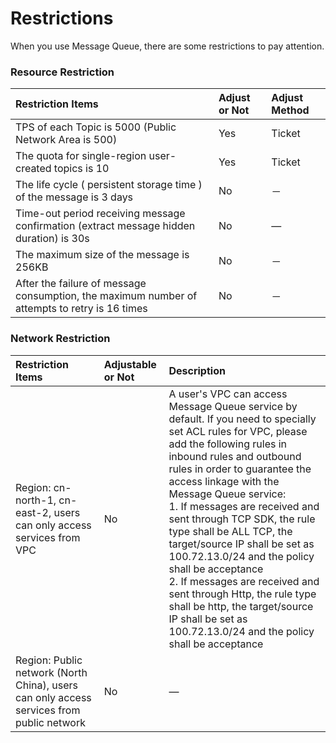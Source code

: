 # Restrictions

When you use Message Queue, there are some restrictions to pay attention.

### Resource Restriction  
| Restriction Items	| Adjust or Not	| Adjust Method |
| :- | :- | :- |
|TPS of each Topic is 5000 (Public Network Area is 500)|Yes|Ticket|
|The quota for single-region user-created topics is 10|Yes|Ticket|
| The life cycle ( persistent storage time ) of the message is 3 days|No|－|
|Time-out period receiving message confirmation (extract message hidden duration) is 30s|No	|—|
| The maximum size of the message is 256KB|No|－|
| After the failure of message consumption, the maximum number of attempts to retry is 16 times|No|－|


### Network Restriction  
| Restriction Items	| Adjustable or Not	| Description |
| :- | :- | :- |
|Region: cn-north-1, cn-east-2, users can only access services from VPC|No|A user's VPC can access Message Queue service by default. If you need to specially set ACL rules for VPC, please add the following rules in inbound rules and outbound rules in order to guarantee the access linkage with the Message Queue service:<br/> 1. If messages are received and sent through TCP SDK, the rule type shall be ALL TCP, the target/source IP shall be set as 100.72.13.0/24 and the policy shall be acceptance<br/> 2. If messages are received and sent through Http, the rule type shall be http, the target/source IP shall be set as 100.72.13.0/24 and the policy shall be acceptance|
|Region: Public network (North China), users can only access services from public network|No|—|
